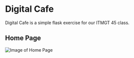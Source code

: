 # Digital Cafe

Digital Cafe is a simple flask exercise for our ITMGT 45 class. 

## Home Page
 ![Image of Home Page](digital_espresso_home.png)